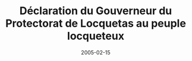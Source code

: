 ---
title:  Déclaration du Gouverneur du Protectorat de Locquetas au peuple locqueteux
authors: [inconnu]
date: 2005-02-15
defectueux: true
---